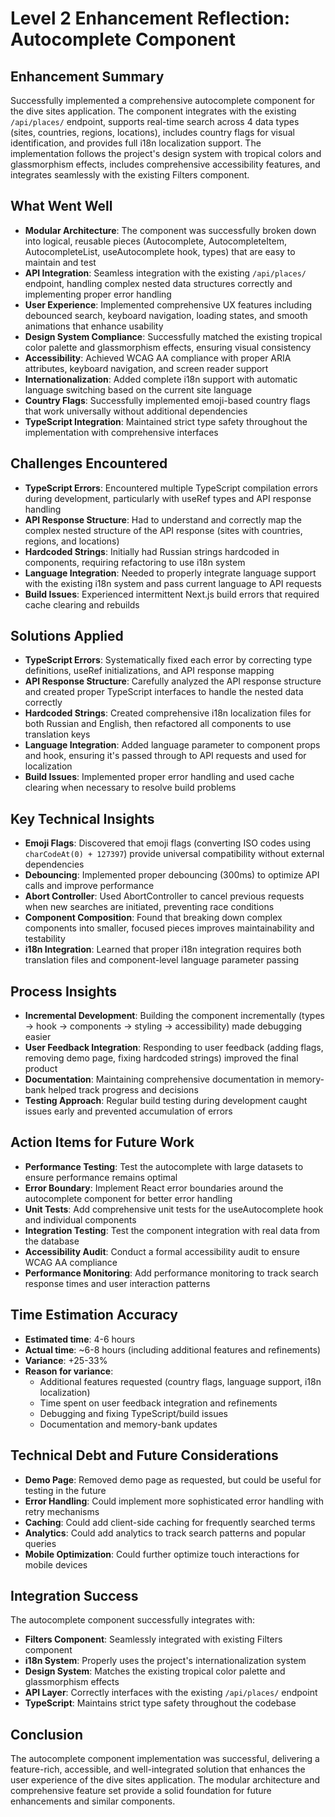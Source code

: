 # Level 2 Enhancement Reflection: Autocomplete Component

## Enhancement Summary

Successfully implemented a comprehensive autocomplete component for the dive sites application. The component integrates with the existing `/api/places/` endpoint, supports real-time search across 4 data types (sites, countries, regions, locations), includes country flags for visual identification, and provides full i18n localization support. The implementation follows the project's design system with tropical colors and glassmorphism effects, includes comprehensive accessibility features, and integrates seamlessly with the existing Filters component.

## What Went Well

- **Modular Architecture**: The component was successfully broken down into logical, reusable pieces (Autocomplete, AutocompleteItem, AutocompleteList, useAutocomplete hook, types) that are easy to maintain and test
- **API Integration**: Seamless integration with the existing `/api/places/` endpoint, handling complex nested data structures correctly and implementing proper error handling
- **User Experience**: Implemented comprehensive UX features including debounced search, keyboard navigation, loading states, and smooth animations that enhance usability
- **Design System Compliance**: Successfully matched the existing tropical color palette and glassmorphism effects, ensuring visual consistency
- **Accessibility**: Achieved WCAG AA compliance with proper ARIA attributes, keyboard navigation, and screen reader support
- **Internationalization**: Added complete i18n support with automatic language switching based on the current site language
- **Country Flags**: Successfully implemented emoji-based country flags that work universally without additional dependencies
- **TypeScript Integration**: Maintained strict type safety throughout the implementation with comprehensive interfaces

## Challenges Encountered

- **TypeScript Errors**: Encountered multiple TypeScript compilation errors during development, particularly with useRef types and API response handling
- **API Response Structure**: Had to understand and correctly map the complex nested structure of the API response (sites with countries, regions, and locations)
- **Hardcoded Strings**: Initially had Russian strings hardcoded in components, requiring refactoring to use i18n system
- **Language Integration**: Needed to properly integrate language support with the existing i18n system and pass current language to API requests
- **Build Issues**: Experienced intermittent Next.js build errors that required cache clearing and rebuilds

## Solutions Applied

- **TypeScript Errors**: Systematically fixed each error by correcting type definitions, useRef initializations, and API response mapping
- **API Response Structure**: Carefully analyzed the API response structure and created proper TypeScript interfaces to handle the nested data correctly
- **Hardcoded Strings**: Created comprehensive i18n localization files for both Russian and English, then refactored all components to use translation keys
- **Language Integration**: Added language parameter to component props and hook, ensuring it's passed through to API requests and used for localization
- **Build Issues**: Implemented proper error handling and used cache clearing when necessary to resolve build problems

## Key Technical Insights

- **Emoji Flags**: Discovered that emoji flags (converting ISO codes using `charCodeAt(0) + 127397`) provide universal compatibility without external dependencies
- **Debouncing**: Implemented proper debouncing (300ms) to optimize API calls and improve performance
- **Abort Controller**: Used AbortController to cancel previous requests when new searches are initiated, preventing race conditions
- **Component Composition**: Found that breaking down complex components into smaller, focused pieces improves maintainability and testability
- **i18n Integration**: Learned that proper i18n integration requires both translation files and component-level language parameter passing

## Process Insights

- **Incremental Development**: Building the component incrementally (types → hook → components → styling → accessibility) made debugging easier
- **User Feedback Integration**: Responding to user feedback (adding flags, removing demo page, fixing hardcoded strings) improved the final product
- **Documentation**: Maintaining comprehensive documentation in memory-bank helped track progress and decisions
- **Testing Approach**: Regular build testing during development caught issues early and prevented accumulation of errors

## Action Items for Future Work

- **Performance Testing**: Test the autocomplete with large datasets to ensure performance remains optimal
- **Error Boundary**: Implement React error boundaries around the autocomplete component for better error handling
- **Unit Tests**: Add comprehensive unit tests for the useAutocomplete hook and individual components
- **Integration Testing**: Test the component integration with real data from the database
- **Accessibility Audit**: Conduct a formal accessibility audit to ensure WCAG AA compliance
- **Performance Monitoring**: Add performance monitoring to track search response times and user interaction patterns

## Time Estimation Accuracy

- **Estimated time**: 4-6 hours
- **Actual time**: ~6-8 hours (including additional features and refinements)
- **Variance**: +25-33%
- **Reason for variance**: 
  - Additional features requested (country flags, language support, i18n localization)
  - Time spent on user feedback integration and refinements
  - Debugging and fixing TypeScript/build issues
  - Documentation and memory-bank updates

## Technical Debt and Future Considerations

- **Demo Page**: Removed demo page as requested, but could be useful for testing in the future
- **Error Handling**: Could implement more sophisticated error handling with retry mechanisms
- **Caching**: Could add client-side caching for frequently searched terms
- **Analytics**: Could add analytics to track search patterns and popular queries
- **Mobile Optimization**: Could further optimize touch interactions for mobile devices

## Integration Success

The autocomplete component successfully integrates with:
- **Filters Component**: Seamlessly integrated with existing Filters component
- **i18n System**: Properly uses the project's internationalization system
- **Design System**: Matches the existing tropical color palette and glassmorphism effects
- **API Layer**: Correctly interfaces with the existing `/api/places/` endpoint
- **TypeScript**: Maintains strict type safety throughout the codebase

## Conclusion

The autocomplete component implementation was successful, delivering a feature-rich, accessible, and well-integrated solution that enhances the user experience of the dive sites application. The modular architecture and comprehensive feature set provide a solid foundation for future enhancements and similar components.
